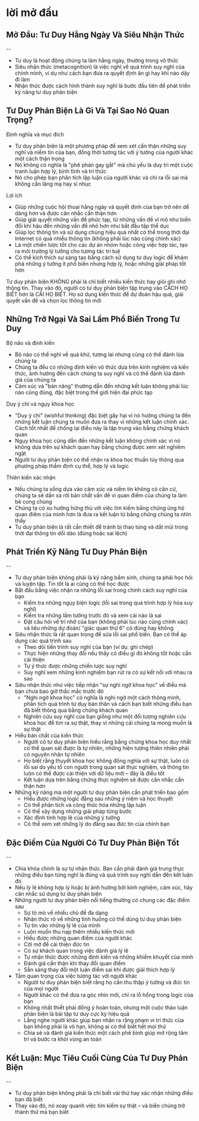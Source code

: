 # lời mở đầu

## Mở Đầu: Tư Duy Hằng Ngày Và Siêu Nhận Thức

--

- Tư duy là hoạt động chúng ta làm hằng ngày, thường trong vô thức
- Siêu nhận thức (metacognition) là việc nghĩ về quá trình suy nghĩ của chính mình, ví dụ như cách bạn đưa ra quyết định ăn gì hay khi nào dậy đi làm
- Nhận thức được cách hình thành suy nghĩ là bước đầu tiên để phát triển kỹ năng tư duy phản biện

## Tư Duy Phản Biện Là Gì Và Tại Sao Nó Quan Trọng?

Định nghĩa và mục đích

- Tư duy phản biện là một phương pháp để xem xét cẩn thận những suy nghĩ và niềm tin của bạn, đồng thời tương tác với ý tưởng của người khác một cách thận trọng
- Nó không có nghĩa là "phê phán gay gắt" mà chủ yếu là duy trì một cuộc tranh luận hợp lý, bình tĩnh và trí thức
- Nó cho phép bạn phân tích lập luận của người khác và chỉ ra lỗi sai mà không cần lăng mạ hay sỉ nhục

Lợi ích

- Giúp những cuộc hội thoại hằng ngày và quyết định của bạn trở nên dễ dàng hơn và được cân nhắc cẩn thận hơn
- Giúp giải quyết những vấn đề phức tạp, từ những vấn đề vĩ mô như biến đổi khí hậu đến những vấn đề nhỏ hơn như bắt đầu tập thể dục
- Giúp lọc thông tin và sử dụng chúng hiệu quả nhất có thể trong thời đại Internet có quá nhiều thông tin (không phải lúc nào cũng chính xác)
- Là một chiến lược tốt cho các dự án nhóm hoặc công việc hợp tác, tạo ra môi trường lý tưởng cho tương tác trí tuệ
- Có thể kích thích sự sáng tạo bằng cách sử dụng tư duy logic để khám phá những ý tưởng ít phổ biến nhưng hợp lý, hoặc những giải pháp tốt hơn

Tư duy phản biện KHÔNG phải là chỉ biết nhiều kiến thức hay giỏi ghi nhớ thông tin. Thay vào đó, người có tư duy phản biện tập trung vào CÁCH HỌ BIẾT hơn là CÁI HỌ BIẾT. Họ sử dụng kiến thức để dự đoán hậu quả, giải quyết vấn đề và chọn lọc thông tin mới

## Những Trở Ngại Và Sai Lầm Phổ Biến Trong Tư Duy

Bộ não và định kiến

- Bộ não có thể nghĩ về quá khứ, tương lai nhưng cũng có thể đánh lừa chúng ta
- Chúng ta đều có những định kiến vô thức dựa trên kinh nghiệm và kiến thức, ảnh hưởng đến cách chúng ta suy nghĩ và có thể đánh lừa đánh giá của chúng ta
- Cảm xúc và "bản năng" thường dẫn đến những kết luận không phải lúc nào cũng đúng, đặc biệt trong thế giới hiện đại phức tạp

Duy ý chí và ngụy khoa học

- "Duy ý chí" (wishful thinking) đặc biệt gây hại vì nó hướng chúng ta đến những kết luận chúng ta muốn đưa ra thay vì những kết luận chính xác. Cách tốt nhất để chống lại điều này là tập trung vào bằng chứng khách quan
- Ngụy khoa học cũng dẫn đến những kết luận không chính xác vì nó không dựa trên sự khách quan hay bằng chứng được xem xét nghiêm ngặt
- Người tư duy phản biện có thể nhận ra khoa học thuần túy thông qua phương pháp thẩm định cụ thể, hợp lý và logic

Thiên kiến xác nhận

- Nếu chúng ta sống dựa vào cảm xúc và niềm tin không có căn cứ, chúng ta sẽ dần xa rời bản chất vấn đề vì quan điểm của chúng ta làm bẻ cong chúng
- Chúng ta có xu hướng hứng thú với việc tìm kiếm bằng chứng ủng hộ quan điểm của mình hơn là đưa ra kết luận từ bằng chứng chúng ta nhìn thấy
- Tư duy phản biện là rất cần thiết để tránh bị thao túng và dắt mũi trong thời đại thông tin dồi dào (đúng hoặc sai lệch)

## Phát Triển Kỹ Năng Tư Duy Phản Biện

--

- Tư duy phản biện không phải là kỹ năng bẩm sinh, chúng ta phải học hỏi và luyện tập. Tin tốt là ai cũng có thể học được
- Bắt đầu bằng việc nhận ra những lỗi sai trong chính cách suy nghĩ của bạn
  - Kiểm tra những ngụy biện logic (lỗi sai trong quá trình hợp lý hóa suy nghĩ)
  - Kiểm tra những lầm tưởng trước đó và xem cái nào là sai
  - Đặt câu hỏi về trí nhớ của bạn (không phải lúc nào cũng chính xác) và liệu những dự đoán/ "giác quan thứ 6" có đúng hay không
- Siêu nhận thức là rất quan trọng để sửa lỗi sai phổ biến. Bạn có thể áp dụng các quá trình sau
  - Theo dõi tiến trình suy nghĩ của bạn (ví dụ: ghi chép)
  - Thực hiện những thay đổi nếu thấy có điều gì đó không tốt hoặc cần cải thiện
  - Tự ý thức được những chiến lược suy nghĩ
  - Suy nghĩ xem những kinh nghiệm bạn rút ra có sự kết nối với nhau ra sao
- Siêu nhận thức như việc tiếp nhận "sự nghi ngờ khoa học" về điều mà bạn chưa bao giờ thắc mắc trước đó
  - "Nghi ngờ khoa học" có nghĩa là nghi ngờ một cách thông minh, phân tích quá trình tư duy bản thân và cách bạn biết những điều bạn đã biết thông qua bằng chứng khách quan
  - Nghiên cứu suy nghĩ của bạn giống như một đối tượng nghiên cứu khoa học để tìm ra sự thật, thay vì những cái chúng ta mong muốn là sự thật
- Hiểu bản chất của kiến thức
  - Người có tư duy phản biện hiểu rằng bằng chứng khoa học duy nhất có thể quan sát được là tự nhiên, những hiện tượng thiên nhiên phải có nguyên nhân tự nhiên
  - Họ biết rằng thuyết khoa học không đồng nghĩa với sự thật, luôn có lỗi sai do yếu tố con người trong quan sát thực nghiệm, và thông tin luôn có thể được cải thiện với dữ liệu mới – đây là điều tốt
  - Kết luận dựa trên bằng chứng thực nghiệm sẽ được cân nhắc cẩn thận hơn
- Những kỹ năng mà một người tư duy phản biện cần phát triển bao gồm
  - Hiểu được những logic đằng sau những ý niệm và học thuyết
  - Có thể phân tích và công thức hóa những lập luận
  - Có thể xây dựng những giải pháp từng bước
  - Xác định tính hợp lệ của những ý tưởng
  - Có thể xem xét những lý do đằng sau đức tin của chính bạn

## Đặc Điểm Của Người Có Tư Duy Phản Biện Tốt

--

- Chìa khóa chính là sự tự nhận thức. Bạn cần phải đánh giá trung thực những điều bạn từng nghĩ là đúng và quá trình suy nghĩ dẫn đến kết luận đó
- Nếu lý lẽ không hợp lý hoặc bị ảnh hưởng bởi kinh nghiệm, cảm xúc, hãy cân nhắc sử dụng tư duy phản biện
- Những người tư duy phản biện nổi tiếng thường có chung các đặc điểm sau
  - Sự tò mò về nhiều chủ đề đa dạng
  - Nhận thức rõ về những tình huống có thể dùng tư duy phản biện
  - Tự tin vào những lý lẽ của mình
  - Luôn muốn thu nạp thêm nhiều kiến thức mới
  - Hiểu được những quan điểm của người khác
  - Cởi mở để cải thiện đức tin
  - Có sự khách quan trong việc đánh giá lý lẽ
  - Tự nhận thức được những định kiến và những khiếm khuyết của mình
  - Đánh giá cẩn thận khi thay đổi quan điểm
  - Sẵn sàng thay đổi một luận điểm sai khi được giải thích hợp lý
- Tầm quan trọng của việc tương tác với người khác
  - Người tư duy phản biện biết rằng họ cần thu thập ý tưởng và đức tin của mọi người
  - Người khác có thể đưa ra góc nhìn mới, chỉ ra lỗ hổng trong logic của bạn
  - Không nhất thiết phải đồng ý hoàn toàn, nhưng một cuộc thảo luận phản biện là bài tập tư duy cực kỳ hiệu quả
  - Lắng nghe người khác giúp bạn nhận ra rằng phạm vi tri thức của bạn không phải là vô hạn, không ai có thể biết hết mọi thứ
  - Chia sẻ và đánh giá kiến thức một cách phê bình giúp mở rộng tâm trí và bước ra khỏi vùng an toàn

## Kết Luận: Mục Tiêu Cuối Cùng Của Tư Duy Phản Biện

--

- Tư duy phản biện không phải là chỉ biết vài thứ hay xác nhận những điều bạn đã biết
- Thay vào đó, nó xoay quanh việc tìm kiếm sự thật – và biến chúng trở thành thứ mà bạn biết
